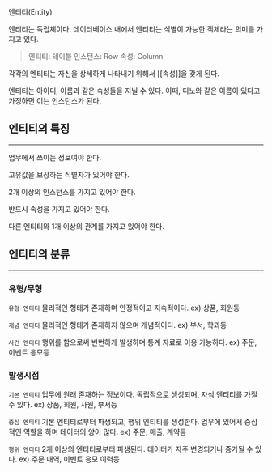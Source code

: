 엔티티(Entity)

엔티티는 독립체이다.
데이터베이스 내에서 엔티티는 식별이 가능한 객체라는 의미를 가지고 있다.

> 엔티티: 테이블
> 인스턴스: Row
> 속성: Column

각각의 엔티티는 자신을 상세하게 나타내기 위해서 [[속성]]을 갖게 된다.

엔티티는 아이디, 이름과 같은 속성들을 지닐 수 있다.
이때, 디노와 같은 이름이 있다고 가정하면 이는 인스턴스가 된다.

## 엔티티의 특징
---
업무에서 쓰이는 정보여야 한다.

고유값을 보장하는 식별자가 있어야 한다.

2개 이상의 인스턴스를 가지고 있어야 한다.

반드시 속성을 가지고 있어야 한다.

다른 엔티티와 1개 이상의 관계를 가지고 있어야 한다.

## 엔티티의 분류
---
### 유형/무형
`유형 엔티티`
물리적인 형태가 존재하며 안정적이고 지속적이다.
ex) 상품, 회원등

`개념 엔티티`
물리적인 형태가 존재하지 않으며 개념적이다.
ex) 부서, 학과등

`사건 엔티티`
행위를 함으로써 빈번하게 발생하며 통계 자료로 이용 가능하다.
ex) 주문, 이벤트 응모등

### 발생시점
`기본 엔티티`
업무에 원래 존재하는 정보이다.
독립적으로 생성되며, 자식 엔티티를 가질 수 있다.
ex) 상품, 회원, 사원, 부서등

`중심 엔티티`
기본 엔티티로부터 파생되고, 행위 엔티티를 생성한다.
업우에 있어서 중심적인 역할을 하며 데이터의 양이 많다.
ex) 주문, 매출, 계약등

`행위 엔티티`
2개 이상의 엔티티로부터 파생된다.
데이터가 자주 변경되거나 증가될 수 있다.
ex) 주문 내역, 이벤트 응모 이력등